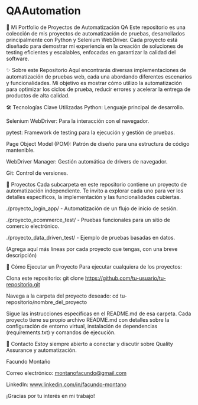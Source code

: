 # QAAutomation
🚀 Mi Portfolio de Proyectos de Automatización QA
Este repositorio es una colección de mis proyectos de automatización de pruebas, desarrollados principalmente con Python y Selenium WebDriver. Cada proyecto está diseñado para demostrar mi experiencia en la creación de soluciones de testing eficientes y escalables, enfocadas en garantizar la calidad del software.

✨ Sobre este Repositorio
Aquí encontrarás diversas implementaciones de automatización de pruebas web, cada una abordando diferentes escenarios y funcionalidades. Mi objetivo es mostrar cómo utilizo la automatización para optimizar los ciclos de prueba, reducir errores y acelerar la entrega de productos de alta calidad.

🛠️ Tecnologías Clave Utilizadas
Python: Lenguaje principal de desarrollo.

Selenium WebDriver: Para la interacción con el navegador.

pytest: Framework de testing para la ejecución y gestión de pruebas.

Page Object Model (POM): Patrón de diseño para una estructura de código mantenible.

WebDriver Manager: Gestión automática de drivers de navegador.

Git: Control de versiones.

📂 Proyectos
Cada subcarpeta en este repositorio contiene un proyecto de automatización independiente. Te invito a explorar cada uno para ver los detalles específicos, la implementación y las funcionalidades cubiertas.

./proyecto_login_app/ - Automatización de un flujo de inicio de sesión.

./proyecto_ecommerce_test/ - Pruebas funcionales para un sitio de comercio electrónico.

./proyecto_data_driven_test/ - Ejemplo de pruebas basadas en datos.

(Agrega aquí más líneas por cada proyecto que tengas, con una breve descripción)

🚀 Cómo Ejecutar un Proyecto
Para ejecutar cualquiera de los proyectos:

Clona este repositorio: git clone https://github.com/tu-usuario/tu-repositorio.git

Navega a la carpeta del proyecto deseado: cd tu-repositorio/nombre_del_proyecto

Sigue las instrucciones específicas en el README.md de esa carpeta. Cada proyecto tiene su propio archivo README.md con detalles sobre la configuración de entorno virtual, instalación de dependencias (requirements.txt) y comandos de ejecución.

📧 Contacto
Estoy siempre abierto a conectar y discutir sobre Quality Assurance y automatización.

Facundo Montaño

Correo electrónico: montanofacundo@gmail.com

LinkedIn: www.linkedin.com/in/facundo-montano

¡Gracias por tu interés en mi trabajo!
